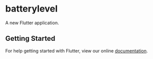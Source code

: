 # batterylevel

A new Flutter application.

## Getting Started

For help getting started with Flutter, view our online
[documentation](https://flutter.io/).
